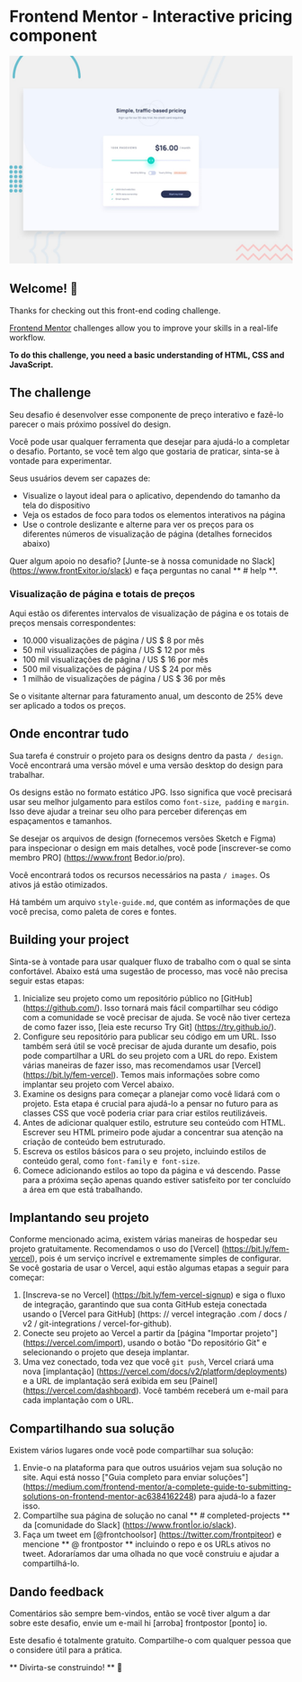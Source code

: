 # Frontend Mentor - Interactive pricing component

![Design preview for the Interactive pricing component coding challenge](./design/desktop-preview.jpg)

## Welcome! 👋

Thanks for checking out this front-end coding challenge.

[Frontend Mentor](https://www.frontendmentor.io) challenges allow you to improve your skills in a real-life workflow.

**To do this challenge, you need a basic understanding of HTML, CSS and JavaScript.**

## The challenge
Seu desafio é desenvolver esse componente de preço interativo e fazê-lo parecer o mais próximo possível do design.

Você pode usar qualquer ferramenta que desejar para ajudá-lo a completar o desafio. Portanto, se você tem algo que gostaria de praticar, sinta-se à vontade para experimentar.

Seus usuários devem ser capazes de:

- Visualize o layout ideal para o aplicativo, dependendo do tamanho da tela do dispositivo
- Veja os estados de foco para todos os elementos interativos na página
- Use o controle deslizante e alterne para ver os preços para os diferentes números de visualização de página (detalhes fornecidos abaixo)

Quer algum apoio no desafio? [Junte-se à nossa comunidade no Slack] (https://www.frontExitor.io/slack) e faça perguntas no canal ** # help **.

### Visualização de página e totais de preços

Aqui estão os diferentes intervalos de visualização de página e os totais de preços mensais correspondentes:

- 10.000 visualizações de página / US $ 8 por mês
- 50 mil visualizações de página / US $ 12 por mês
- 100 mil visualizações de página / US $ 16 por mês
- 500 mil visualizações de página / US $ 24 por mês
- 1 milhão de visualizações de página / US $ 36 por mês

Se o visitante alternar para faturamento anual, um desconto de 25% deve ser aplicado a todos os preços.

## Onde encontrar tudo

Sua tarefa é construir o projeto para os designs dentro da pasta `/ design`. Você encontrará uma versão móvel e uma versão desktop do design para trabalhar.

Os designs estão no formato estático JPG. Isso significa que você precisará usar seu melhor julgamento para estilos como `font-size`,` padding` e `margin`. Isso deve ajudar a treinar seu olho para perceber diferenças em espaçamentos e tamanhos.

Se desejar os arquivos de design (fornecemos versões Sketch e Figma) para inspecionar o design em mais detalhes, você pode [inscrever-se como membro PRO] (https://www.front Bedor.io/pro).

Você encontrará todos os recursos necessários na pasta `/ images`. Os ativos já estão otimizados.

Há também um arquivo `style-guide.md`, que contém as informações de que você precisa, como paleta de cores e fontes.
## Building your project
Sinta-se à vontade para usar qualquer fluxo de trabalho com o qual se sinta confortável. Abaixo está uma sugestão de processo, mas você não precisa seguir estas etapas:

1. Inicialize seu projeto como um repositório público no [GitHub] (https://github.com/). Isso tornará mais fácil compartilhar seu código com a comunidade se você precisar de ajuda. Se você não tiver certeza de como fazer isso, [leia este recurso Try Git] (https://try.github.io/).
2. Configure seu repositório para publicar seu código em um URL. Isso também será útil se você precisar de ajuda durante um desafio, pois pode compartilhar a URL do seu projeto com a URL do repo. Existem várias maneiras de fazer isso, mas recomendamos usar [Vercel] (https://bit.ly/fem-vercel). Temos mais informações sobre como implantar seu projeto com Vercel abaixo.
3. Examine os designs para começar a planejar como você lidará com o projeto. Esta etapa é crucial para ajudá-lo a pensar no futuro para as classes CSS que você poderia criar para criar estilos reutilizáveis.
4. Antes de adicionar qualquer estilo, estruture seu conteúdo com HTML. Escrever seu HTML primeiro pode ajudar a concentrar sua atenção na criação de conteúdo bem estruturado.
5. Escreva os estilos básicos para o seu projeto, incluindo estilos de conteúdo geral, como `font-family` e` font-size`.
6. Comece adicionando estilos ao topo da página e vá descendo. Passe para a próxima seção apenas quando estiver satisfeito por ter concluído a área em que está trabalhando.

## Implantando seu projeto
Conforme mencionado acima, existem várias maneiras de hospedar seu projeto gratuitamente. Recomendamos o uso do [Vercel] (https://bit.ly/fem-vercel), pois é um serviço incrível e extremamente simples de configurar. Se você gostaria de usar o Vercel, aqui estão algumas etapas a seguir para começar:

1. [Inscreva-se no Vercel] (https://bit.ly/fem-vercel-signup) e siga o fluxo de integração, garantindo que sua conta GitHub esteja conectada usando o [Vercel para GitHub] (https: // vercel integração .com / docs / v2 / git-integrations / vercel-for-github).
2. Conecte seu projeto ao Vercel a partir da [página "Importar projeto"] (https://vercel.com/import), usando o botão "Do repositório Git" e selecionando o projeto que deseja implantar.
3. Uma vez conectado, toda vez que você `git push`, Vercel criará uma nova [implantação] (https://vercel.com/docs/v2/platform/deployments) e a URL de implantação será exibida em seu [Painel] (https://vercel.com/dashboard). Você também receberá um e-mail para cada implantação com o URL.

## Compartilhando sua solução
Existem vários lugares onde você pode compartilhar sua solução:

1. Envie-o na plataforma para que outros usuários vejam sua solução no site. Aqui está nosso ["Guia completo para enviar soluções"] (https://medium.com/frontend-mentor/a-complete-guide-to-submitting-solutions-on-frontend-mentor-ac6384162248) para ajudá-lo a fazer isso.
2. Compartilhe sua página de solução no canal ** # completed-projects ** da [comunidade do Slack] (https://www.front|or.io/slack).
3. Faça um tweet em [@frontchoolsor] (https://twitter.com/frontpiteor) e mencione ** @ frontpostor ** incluindo o repo e os URLs ativos no tweet. Adoraríamos dar uma olhada no que você construiu e ajudar a compartilhá-lo.

## Dando feedback

Comentários são sempre bem-vindos, então se você tiver algum a dar sobre este desafio, envie um e-mail hi [arroba] frontpostor [ponto] io.

Este desafio é totalmente gratuito. Compartilhe-o com qualquer pessoa que o considere útil para a prática.

** Divirta-se construindo! ** 🚀
